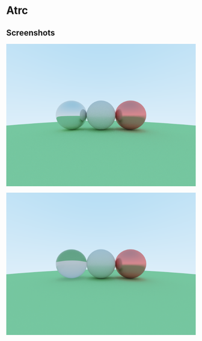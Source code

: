 # Atrc

## Screenshots

![SinglePathTracedDiffuseSphere](./Screenshots/Output0.png)

![SinglePathTracedDiffuseSphere](./Screenshots/Output1.png)